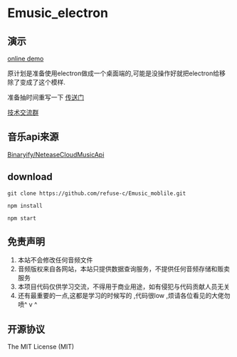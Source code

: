# Emusic_electron

## 演示

[online demo](http:164.155.70.80/pc)

原计划是准备使用electron做成一个桌面端的,可能是没操作好就把electron给移除了变成了这个模样.

准备抽时间重写一下 [传送门](https://github.com/refuse-c/Emusic_pc.git)


[技术交流群](https://jq.qq.com/?_wv=1027&k=9nTPn8B7)


## 音乐api来源
[Binaryify/NeteaseCloudMusicApi](https://github.com/Binaryify/NeteaseCloudMusicApi)


 ## download
 ```
 git clone https://github.com/refuse-c/Emusic_moblile.git

 npm install 
 
 npm start
 ```
 
 ## 免责声明

1. 本站不会修改任何音频文件
2. 音频版权来自各网站，本站只提供数据查询服务，不提供任何音频存储和贩卖服务
3. 本项目代码仅供学习交流，不得用于商业用途，如有侵犯与代码贡献人员无关
4. 还有最重要的一点,这都是学习的时候写的 ,代码很low ,烦请各位看见的大佬勿喷^ v ^

## 开源协议

The MIT License (MIT)
